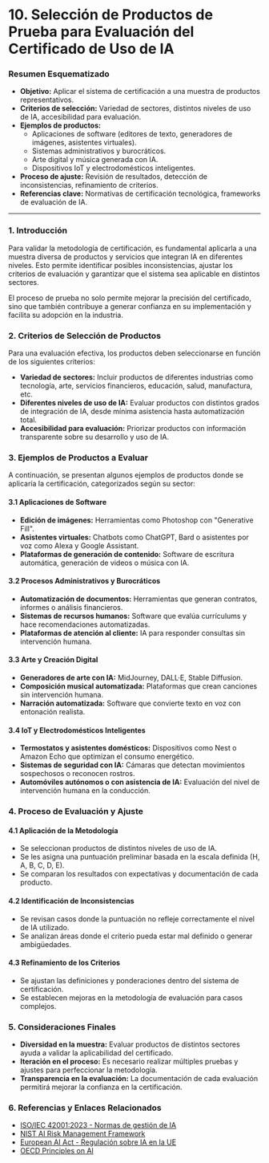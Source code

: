 # 10. Selección de Productos de Prueba para Evaluación del Certificado de Uso de IA

### Resumen Esquematizado

* **Objetivo:** Aplicar el sistema de certificación a una muestra de productos representativos.
* **Criterios de selección:** Variedad de sectores, distintos niveles de uso de IA, accesibilidad para evaluación.
* **Ejemplos de productos:**
  * Aplicaciones de software (editores de texto, generadores de imágenes, asistentes virtuales).
  * Sistemas administrativos y burocráticos.
  * Arte digital y música generada con IA.
  * Dispositivos IoT y electrodomésticos inteligentes.
* **Proceso de ajuste:** Revisión de resultados, detección de inconsistencias, refinamiento de criterios.
* **Referencias clave:** Normativas de certificación tecnológica, frameworks de evaluación de IA.

***

### 1. Introducción

Para validar la metodología de certificación, es fundamental aplicarla a una muestra diversa de productos y servicios que integran IA en diferentes niveles. Esto permite identificar posibles inconsistencias, ajustar los criterios de evaluación y garantizar que el sistema sea aplicable en distintos sectores.

El proceso de prueba no solo permite mejorar la precisión del certificado, sino que también contribuye a generar confianza en su implementación y facilita su adopción en la industria.

### 2. Criterios de Selección de Productos

Para una evaluación efectiva, los productos deben seleccionarse en función de los siguientes criterios:

* **Variedad de sectores:** Incluir productos de diferentes industrias como tecnología, arte, servicios financieros, educación, salud, manufactura, etc.
* **Diferentes niveles de uso de IA:** Evaluar productos con distintos grados de integración de IA, desde mínima asistencia hasta automatización total.
* **Accesibilidad para evaluación:** Priorizar productos con información transparente sobre su desarrollo y uso de IA.

### 3. Ejemplos de Productos a Evaluar

A continuación, se presentan algunos ejemplos de productos donde se aplicaría la certificación, categorizados según su sector:

#### 3.1 Aplicaciones de Software

* **Edición de imágenes:** Herramientas como Photoshop con "Generative Fill".
* **Asistentes virtuales:** Chatbots como ChatGPT, Bard o asistentes por voz como Alexa y Google Assistant.
* **Plataformas de generación de contenido:** Software de escritura automática, generación de videos o música con IA.

#### 3.2 Procesos Administrativos y Burocráticos

* **Automatización de documentos:** Herramientas que generan contratos, informes o análisis financieros.
* **Sistemas de recursos humanos:** Software que evalúa currículums y hace recomendaciones automatizadas.
* **Plataformas de atención al cliente:** IA para responder consultas sin intervención humana.

#### 3.3 Arte y Creación Digital

* **Generadores de arte con IA:** MidJourney, DALL·E, Stable Diffusion.
* **Composición musical automatizada:** Plataformas que crean canciones sin intervención humana.
* **Narración automatizada:** Software que convierte texto en voz con entonación realista.

#### 3.4 IoT y Electrodomésticos Inteligentes

* **Termostatos y asistentes domésticos:** Dispositivos como Nest o Amazon Echo que optimizan el consumo energético.
* **Sistemas de seguridad con IA:** Cámaras que detectan movimientos sospechosos o reconocen rostros.
* **Automóviles autónomos o con asistencia de IA:** Evaluación del nivel de intervención humana en la conducción.

### 4. Proceso de Evaluación y Ajuste

#### 4.1 Aplicación de la Metodología

* Se seleccionan productos de distintos niveles de uso de IA.
* Se les asigna una puntuación preliminar basada en la escala definida (H, A, B, C, D, E).
* Se comparan los resultados con expectativas y documentación de cada producto.

#### 4.2 Identificación de Inconsistencias

* Se revisan casos donde la puntuación no refleje correctamente el nivel de IA utilizado.
* Se analizan áreas donde el criterio pueda estar mal definido o generar ambigüedades.

#### 4.3 Refinamiento de los Criterios

* Se ajustan las definiciones y ponderaciones dentro del sistema de certificación.
* Se establecen mejoras en la metodología de evaluación para casos complejos.

### 5. Consideraciones Finales

* **Diversidad en la muestra:** Evaluar productos de distintos sectores ayuda a validar la aplicabilidad del certificado.
* **Iteración en el proceso:** Es necesario realizar múltiples pruebas y ajustes para perfeccionar la metodología.
* **Transparencia en la evaluación:** La documentación de cada evaluación permitirá mejorar la confianza en la certificación.

### 6. Referencias y Enlaces Relacionados

* [ISO/IEC 42001:2023 - Normas de gestión de IA](https://www.iso.org/standard/81228.html)
* [NIST AI Risk Management Framework](https://www.nist.gov/itl/ai-risk-management-framework)
* [European AI Act - Regulación sobre IA en la UE](https://digital-strategy.ec.europa.eu/en/policies/european-ai-act)
* [OECD Principles on AI](https://oecd.ai/en/)
